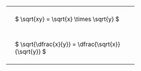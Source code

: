 ---
---

#  
<br>
<style type="text/css">
#T_e2d88 th.col_heading {
  text-align: left;
  font-size: 1em;
}
#T_e2d88 td {
  text-align: left;
  font-size: 1em;
  padding: 1.5em;
}
#T_e2d88_row0_col0, #T_e2d88_row1_col0 {
  width: 300px;
  white-space: pre-wrap;
}
</style>
<table id="T_e2d88">
  <thead>
  </thead>
  <tbody>
    <tr>
      <td id="T_e2d88_row0_col0" class="data row0 col0" >$ \sqrt{xy} = \sqrt{x} \times \sqrt{y} $</td>
    </tr>
    <tr>
      <td id="T_e2d88_row1_col0" class="data row1 col0" >$ \sqrt{\dfrac{x}{y}} = \dfrac{\sqrt{x}}{\sqrt{y}} $</td>
    </tr>
  </tbody>
</table>
